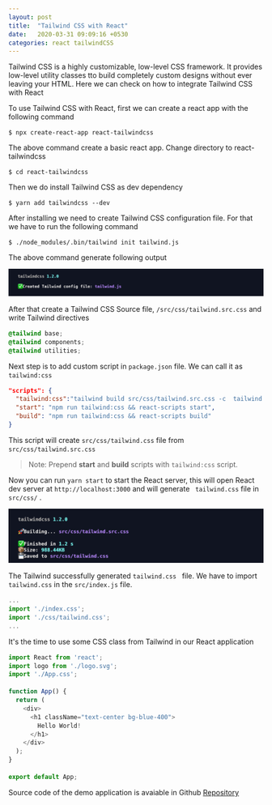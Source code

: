 ```yaml
---
layout: post
title:  "Tailwind CSS with React"
date:   2020-03-31 09:09:16 +0530
categories: react tailwindCSS
---
```

Tailwind CSS is a highly customizable, low-level CSS framework. It provides low-level utility classes tto  build completely custom designs without ever leaving your HTML.  Here we can check on how to integrate Tailwind CSS with React

To use Tailwind CSS with React, first we can create a react app with the following command

```shell
$ npx create-react-app react-tailwindcss
```

The above command create a basic react app.  Change directory to  react-tailwindcss

```shell
$ cd react-tailwindcss
```

 Then we do install Tailwind CSS as dev dependency

```shell
$ yarn add tailwindcss --dev
```

After installing we need to create Tailwind CSS configuration file. For that we have to run the following command

```shell
$ ./node_modules/.bin/tailwind init tailwind.js
```

The above command generate following output



![](/assets/images/03_20/Screenshot_2020-03-31_12_18_45.png)



After that create a Tailwind CSS Source file, ` /src/css/tailwind.src.css ` and write Tailwind directives

```css
@tailwind base;
@tailwind components;
@tailwind utilities;
```

Next step is to add custom script in `package.json` file. We can call it as `tailwind:css`

```json
"scripts": {
  "tailwind:css":"tailwind build src/css/tailwind.src.css -c  tailwind.js -o src/css/tailwind.css",
  "start": "npm run tailwind:css && react-scripts start",
  "build": "npm run tailwind:css && react-scripts build"
}
```

This script will create `src/css/tailwind.css` file from `src/css/tailwind.src.css`

> Note:  Prepend **start** and **build** scripts with `tailwind:css` script.



Now you can run `yarn start`  to start the React server, this will open React dev server at `http://localhost:3000` and will generate ` tailwind.css` file in `src/css/` .

![](/assets/images/03_20/Screenshot_2020-03-31_12_18_42.png)


The Tailwind successfully generated `tailwind.css ` file. We have to import `tailwind.css` in the `src/index.js` file.

```javascript
...
import './index.css';
import './css/tailwind.css';
...
```

It's the time to use some CSS class from Tailwind in our React application

```javascript
import React from 'react';
import logo from './logo.svg';
import './App.css';

function App() {
  return (
    <div>
      <h1 className="text-center bg-blue-400">
        Hello World!
      </h1>
    </div>
  );
}

export default App;
```

Source code of the demo application is avaiable in Github [Repository]( https://github.com/sumith68/react-tailwindcss)

